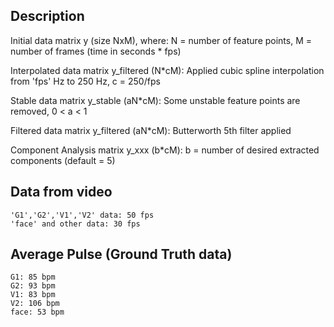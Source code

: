 ## Description ##

Initial data matrix y (size NxM), where:
    N = number of feature points,
    M = number of frames (time in seconds * fps)

Interpolated data matrix y_filtered (N*cM):
    Applied cubic spline interpolation from 'fps' Hz to 250 Hz,
    c = 250/fps

Stable data matrix y_stable (aN*cM):
    Some unstable feature points are removed, 0 < a < 1

Filtered data matrix y_filtered (aN*cM):
    Butterworth 5th filter applied

Component Analysis matrix y_xxx (b*cM):
    b = number of desired extracted components (default = 5)

## Data from video ##

    'G1','G2','V1','V2' data: 50 fps
    'face' and other data: 30 fps

## Average Pulse (Ground Truth data) ##

    G1: 85 bpm
    G2: 93 bpm
    V1: 83 bpm
    V2: 106 bpm
    face: 53 bpm
